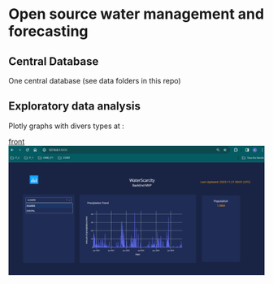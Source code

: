 # Open source water management and forecasting

## Central Database 
One central database (see data folders in this repo)

## Exploratory data analysis

Plotly graphs with divers types at :

[front](https://plotly.com/python/) 
![front](assets/front_test.png) 
